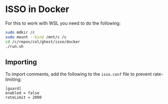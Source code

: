 # ISSO in Docker
For this to work with WSL you need to do the following:
```sh
sudo mdkir /c
sudo mount --bind /mnt/c /c
cd /c/repos/col/ghost/isso/docker
./run.sh
```

## Importing
To import comments, add the following to the `isso.conf` file to prevent rate-limiting:

```
[guard]
enabled = false
rateLimit = 2000
```